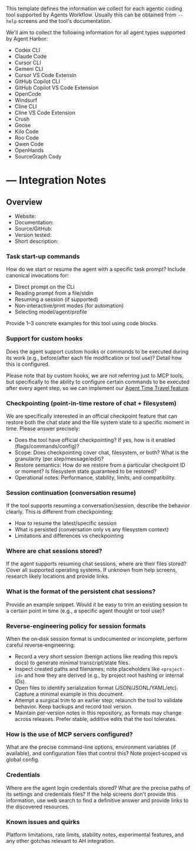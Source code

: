 This template defines the information we collect for each agentic coding tool supported by Agents Workflow. Usually this can be obtained from `--help` screens and the tool's documentation.

We'll aim to collect the following information for all agent types supported by Agent Harbor:

* Codex CLI
* Claude Code
* Cursor CLI
* Gemeni CLI
* Cursor VS Code Extensin
* GitHub Copilot CLI
* GitHub Copilot VS Code Extension
* OpenCode
* Windsurf
* Cline CLI
* Cline VS Code Extension
* Crush
* Goose
* Kilo Code
* Roo Code
* Qwen Code
* OpenHands
* SourceGraph Cody

# <Agent Tool> — Integration Notes

## Overview

- Website:
- Documentation:
- Source/GitHub:
- Version tested:
- Short description:

### Task start-up commands

How do we start or resume the agent with a specific task prompt? Include canonical invocations for:

- Direct prompt on the CLI
- Reading prompt from a file/stdin
- Resuming a session (if supported)
- Non‑interactive/print modes (for automation)
- Selecting model/agent/profile

Provide 1–3 concrete examples for this tool using code blocks.

### Support for custom hooks

Does the agent support custom hooks or commands to be executed during its work (e.g., before/after each file modification or tool use)? Detail how this is configured.

Please note that by custom hooks, we are not referring just to MCP tools, but specifically to the ability to configure certain commands to be executed after every agent step, so we can implement our [Agent Time Travel feature](../Agent-Time-Travel.md).

### Checkpointing (point-in-time restore of chat + filesystem)

We are specifically interested in an official checkpoint feature that can restore both the chat state and the file system state to a specific moment in time. Please answer precisely:

- Does the tool have official checkpointing? If yes, how is it enabled (flags/commands/config)?
- Scope: Does checkpointing cover chat, filesystem, or both? What is the granularity (per step/message/edit)?
- Restore semantics: How do we restore from a particular checkpoint ID or moment? Is filesystem state guaranteed to be restored?
- Operational notes: Performance, stability, limits, and compatibility.

### Session continuation (conversation resume)

If the tool supports resuming a conversation/session, describe the behavior clearly. This is different from checkpointing:

- How to resume the latest/specific session
- What is persisted (conversation only vs any filesystem context)
- Limitations and differences vs checkpointing

### Where are chat sessions stored?

If the agent supports resuming chat sessions, where are their files stored? Cover all supported operating systems. If unknown from help screens, research likely locations and provide links.

### What is the format of the persistent chat sessions?

Provide an example snippet. Would it be easy to trim an existing session to a certain point in time (e.g., a specific agent thought or tool use)?

### Reverse‑engineering policy for session formats

When the on‑disk session format is undocumented or incomplete, perform careful reverse‑engineering:

- Record a very short session (benign actions like reading this repo’s docs) to generate minimal transcript/state files.
- Inspect created paths and filenames; note placeholders like `<project-id>` and how they are derived (e.g., by project root hashing or internal IDs).
- Open files to identify serialization format (JSON/JSONL/YAML/etc). Capture a minimal example in this document.
- Attempt a surgical trim to an earlier step; relaunch the tool to validate behavior. Keep backups and record tool version.
- Maintain per‑version notes in this repository, as formats may change across releases. Prefer stable, additive edits that the tool tolerates.

### How is the use of MCP servers configured?

What are the precise command-line options, environment variables (if available), and configuration files that control this? Note project‑scoped vs global config.

### Credentials

Where are the agent login credentials stored? What are the precise paths of its settings and credentials files? If the help screens don't provide this information, use web search to find a definitive answer and provide links to the discovered resources.

### Known issues and quirks

Platform limitations, rate limits, stability notes, experimental features, and any other gotchas relevant to AH integration.
